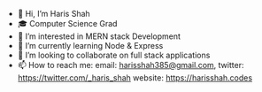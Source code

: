- 👋 Hi, I’m Haris Shah
- 🎓 Computer Science Grad
- 👀 I’m interested in MERN stack Development
- 🌱 I’m currently learning Node & Express
- 💞️ I’m looking to collaborate on full stack applications
- 📫 How to reach me: 
      email: harisshah385@gmail.com,
      twitter: https://twitter.com/_haris_shah
      website: https://harisshah.codes

<!---
hariscs/hariscs is a ✨ special ✨ repository because its `README.md` (this file) appears on your GitHub profile.
You can click the Preview link to take a look at your changes.
--->
